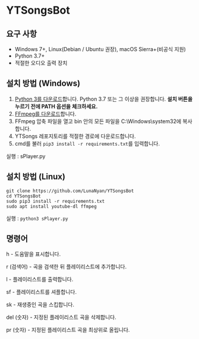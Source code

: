 # YTSongsBot

## 요구 사항
- Windows 7+, Linux(Debian / Ubuntu 권장), macOS Sierra+(비공식 지원)
- Python 3.7+
- 적절한 오디오 출력 장치

## 설치 방법 (Windows)
1. [Python 3를 다운로드](https://www.python.org/downloads/)합니다. Python 3.7 또는 그 이상을 권장합니다. **설치 버튼을 누르기 전에 PATH 옵션을 체크하세요.**
2. [FFmpeg를 다운로드](https://ffmpeg.zeranoe.com/builds/)합니다.
3. FFmpeg 압축 파일을 열고 bin 안의 모든 파일을 C:\Windows\system32에 복사합니다.
4. YTSongs 레포지토리를 적절한 경로에 다운로드합니다.
5. cmd를 불러 `pip3 install -r requirements.txt`를 입력합니다.

실행 : sPlayer.py

## 설치 방법 (Linux)
```
git clone https://github.com/LunaNyan/YTSongsBot
cd YTSongsBot
sudo pip3 install -r requirements.txt
sudo apt install youtube-dl ffmpeg
```

실행 : `python3 sPlayer.py`

## 명령어
h - 도움말을 표시합니다.

r (검색어) - 곡을 검색한 뒤 플레이리스트에 추가합니다.

l - 플레이리스트를 출력합니다.

sf - 플레이리스트를 셔플합니다.

sk - 재생중인 곡을 스킵합니다.

del (숫자) - 지정된 플레이리스트 곡을 삭제합니다.

pr (숫자) - 지정된 플레이리스트 곡을 최상위로 올립니다.
